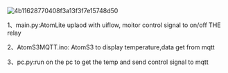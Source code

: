 ![4b11628770408f3a13f3f7e15748d50](https://github.com/lemonhall/AtomS3_GPU_nv_temperature/assets/637919/f4649fae-bda2-4a9a-8593-5f7e64d1b576)


1、main.py:AtomLite uplaod with uiflow, moitor control signal to on/off THE relay

2、AtomS3MQTT.ino: AtomS3 to display temperature,data get from mqtt

3、pc.py:run on the pc to get the temp and send control signal to mqtt
